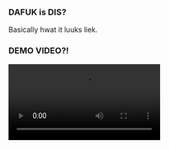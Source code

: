 ### DAFUK is DIS?

Basically hwat it luuks liek.

### DEMO VIDEO?!

<video src='./demo.mp4'></video>